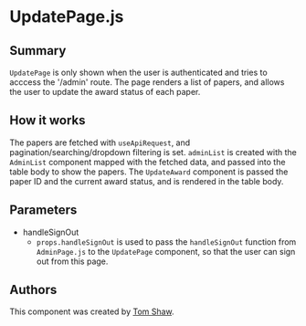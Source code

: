 # UpdatePage.js

## Summary

`UpdatePage` is only shown when the user is authenticated and tries to acccess the '/admin' route. The page renders a list of papers, and allows the user to update the award status of each paper.

## How it works

The papers are fetched with `useApiRequest`, and pagination/searching/dropdown filtering is set. `adminList` is created with the `AdminList` component mapped with the fetched data, and passed into the table body to show the papers. The `UpdateAward` component is passed the paper ID and the current award status, and is rendered in the table body.

## Parameters

- handleSignOut
  - `props.handleSignOut` is used to pass the `handleSignOut` function from `AdminPage.js` to the `UpdatePage` component, so that the user can sign out from this page.

## Authors

This component was created by [Tom Shaw](https://github.com/tomshaw650).
